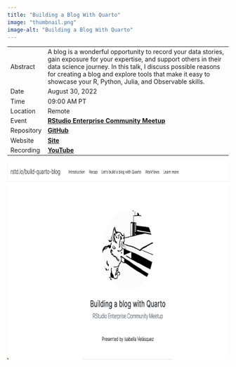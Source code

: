 ```yaml
---
title: "Building a Blog With Quarto"
image: "thumbnail.png"
image-alt: "Building a Blog With Quarto"
---
```


|            |                                                                                                                                                                                                                                                                                                               |
|------------|---------------------------------------------------------------------------------------------------------------------------------------------------------------------------------------------------------------------------------------------------------------------------------------------------------------|
| Abstract   | A blog is a wonderful opportunity to record your data stories, gain exposure for your expertise, and support others in their data science journey. In this talk, I discuss possible reasons for creating a blog and explore tools that make it easy to showcase your R, Python, Julia, and Observable skills. |
| Date       | August 30, 2022                                                                                                                                                                                                                                                                                               |
| Time       | 09:00 AM PT                                                                                                                                                                                                                                                                                                   |
| Location   | Remote                                                                                                                                                                                                                                                                                                        |
| Event      | [**RStudio Enterprise Community Meetup**](https://www.meetup.com/rstudio-enterprise-community-meetup/events/287019963/)                                                                                                                                                                                       |
| Repository | [**GitHub**](https://github.com/ivelasq/2022-08-30_building-a-blog-with-quarto)                                                                                                                                                                                                                               |
| Website    | [**Site**](https://ivelasq.quarto.pub/building-a-blog-with-quarto/)                                                                                                                                                                                                                                           |
| Recording  | [**YouTube**](https://www.youtube.com/watch?v=CVcvXfRyfE0)                                                                                                                                                                                                                                                    |

<center><a href="https://ivelasq.quarto.pub/building-a-blog-with-quarto/"><img src="thumbnail2.png" target="_blank" style="width:800px;height:450px;"/></a></center>
